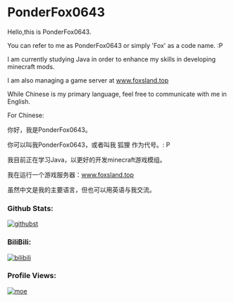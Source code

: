<h1>PonderFox0643</h1>

Hello,this is PonderFox0643.

You can refer to me as PonderFox0643 or simply 'Fox' as a code name. :P

I am currently studying Java in order to enhance my skills in developing minecraft mods. 

I am also managing a game server at www.foxsland.top

While Chinese is my primary language, feel free to communicate with me in English.

For Chinese: 

你好，我是PonderFox0643。

你可以叫我PonderFox0643，或者叫我 狐狸 作为代号。: P

我目前正在学习Java，以更好的开发minecraft游戏模组。

我在运行一个游戏服务器：www.foxsland.top

虽然中文是我的主要语言，但也可以用英语与我交流。

<h3>Github Stats:</h3>

[![githubst]][zulu]

<h3>BiliBili:</h3>

[![bilibili]][zulu]

<h3>Profile Views:</h3>

[![moe]][zulu]

[zulu]: https://github.com/PonderFox0643

[moe]: https://moe.ponderfox0643.top/get/@pf43github?theme=gelbooru

[bilibili]: https://stats.justsong.cn/api/bilibili/?id=395237104

[githubst]: https://github-readme-stats.vercel.app/api?username=PonderFox0643

